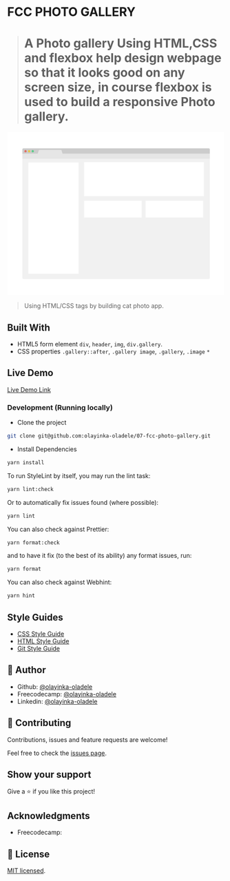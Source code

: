 # FCC PHOTO GALLERY

> # A Photo gallery Using HTML,CSS and flexbox help design webpage so that it looks good on any screen size, in course flexbox is used to build a responsive Photo gallery.

![screenshot](./app_screenshot.png)

> Using HTML/CSS tags by building cat photo app.

## Built With

- HTML5 form element
  `div`, `header`, `img`, `div.gallery`.
- CSS properties
  `.gallery::after`, `.gallery image`, `.gallery`, `.image`
  `*`

## Live Demo

[Live Demo Link](https://livedemo.com)

### Development (Running locally)

- Clone the project

```bash
git clone git@github.com:olayinka-oladele/07-fcc-photo-gallery.git

```

- Install Dependencies

```bash
yarn install
```

To run StyleLint by itself, you may run the lint task:

```bash
yarn lint:check
```

Or to automatically fix issues found (where possible):

```bash
yarn lint
```

You can also check against Prettier:

```bash
yarn format:check
```

and to have it fix (to the best of its ability) any format issues, run:

```bash
yarn format
```

You can also check against Webhint:

```bash
yarn hint
```

## Style Guides

- [CSS Style Guide](http://udacity.github.io/frontend-nanodegree-styleguide/css.html)
- [HTML Style Guide](http://udacity.github.io/frontend-nanodegree-styleguide/index.html)
- [Git Style Guide](https://udacity.github.io/git-styleguide/)

## 👤 Author

- Github: [@olayinka-oladele](https://github.com/olayinka-oladele)
- Freecodecamp: [@olayinka-oladele](https://freecodecamp.com/author)
- Linkedin: [@olayinka-oladele](https://www.linkedin.com/in/author/)

## 🤝 Contributing

Contributions, issues and feature requests are welcome!

Feel free to check the [issues page](../../issues).

## Show your support

Give a ⭐️ if you like this project!

## Acknowledgments

- Freecodecamp:

## 📝 License

[MIT licensed](./LICENSE).
